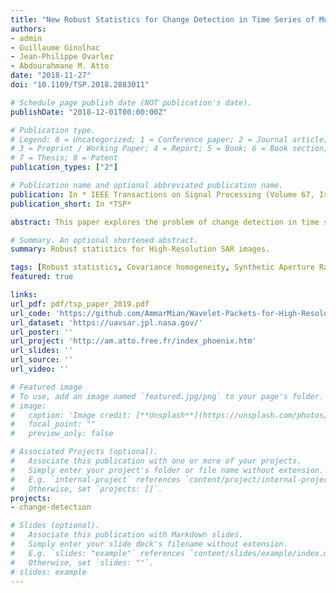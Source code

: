 ```yaml
---
title: "New Robust Statistics for Change Detection in Time Series of Multivariate SAR Images"
authors:
- admin
- Guillaume Ginolhac
- Jean-Philippe Ovarlez
- Abdourahmane M. Atto
date: "2018-11-27"
doi: "10.1109/TSP.2018.2883011"

# Schedule page publish date (NOT publication's date).
publishDate: "2018-12-01T00:00:00Z"

# Publication type.
# Legend: 0 = Uncategorized; 1 = Conference paper; 2 = Journal article;
# 3 = Preprint / Working Paper; 4 = Report; 5 = Book; 6 = Book section;
# 7 = Thesis; 8 = Patent
publication_types: ["2"]

# Publication name and optional abbreviated publication name.
publication: In * IEEE Transactions on Signal Processing (Volume 67, Issue 2, Jan. 15 2019)*
publication_short: In *TSP*

abstract: This paper explores the problem of change detection in time series of heterogeneous multivariate synthetic aperture radar images. Classical change detection schemes have modeled the data as a realization of Gaussian random vectors and have derived statistical tests under this assumption. However, when considering high-resolution images, the heterogeneous behavior of the scatterers is not well described by a Gaussian model. In this paper, the data model is extended to spherically invariant random vectors where the heterogeneity of the images is accounted for through a deterministic texture parameter. Then, three separate detection problems are considered and generalized likelihood ratio test technique is used to derive statistical tests for each problem. The constant false alarm rate property of the new statistics are studied both theoretically and through simulation. Finally, the performance of the new statistics are studied both in simulation and on real synthetic aperture radar data and compared to Gaussian-derived ones. The study yields promising results when the data are heterogeneous.

# Summary. An optional shortened abstract.
summary: Robust statistics for High-Resolution SAR images.

tags: [Robust statistics, Covariance homogeneity, Synthetic Aperture Radar, Change detection, Ph.D]
featured: true

links:
url_pdf: pdf/tsp_paper_2019.pdf
url_code: 'https://github.com/AmmarMian/Wavelet-Packets-for-High-Resolution-SAR-images'
url_dataset: 'https://uavsar.jpl.nasa.gov/'
url_poster: ''
url_project: 'http://am.atto.free.fr/index_phoenix.htm'
url_slides: ''
url_source: ''
url_video: ''

# Featured image
# To use, add an image named `featured.jpg/png` to your page's folder. 
# image:
#   caption: 'Image credit: [**Unsplash**](https://unsplash.com/photos/pLCdAaMFLTE)'
#   focal_point: ""
#   preview_only: false

# Associated Projects (optional).
#   Associate this publication with one or more of your projects.
#   Simply enter your project's folder or file name without extension.
#   E.g. `internal-project` references `content/project/internal-project/index.md`.
#   Otherwise, set `projects: []`.
projects:
- change-detection

# Slides (optional).
#   Associate this publication with Markdown slides.
#   Simply enter your slide deck's filename without extension.
#   E.g. `slides: "example"` references `content/slides/example/index.md`.
#   Otherwise, set `slides: ""`.
# slides: example
---
```



